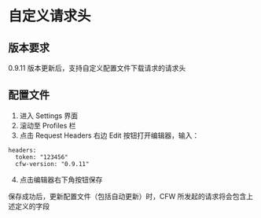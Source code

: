 # 自定义请求头

## 版本要求

0.9.11 版本更新后，支持自定义配置文件下载请求的请求头

## 配置文件

1. 进入 Settings 界面
2. 滚动至 Profiles 栏
3. 点击 Request Headers 右边 Edit 按钮打开编辑器，输入：
```
headers:
  token: "123456"
  cfw-version: "0.9.11"
```

4. 点击编辑器右下角按钮保存

保存成功后，更新配置文件（包括自动更新）时，CFW 所发起的请求将会包含上述定义的字段